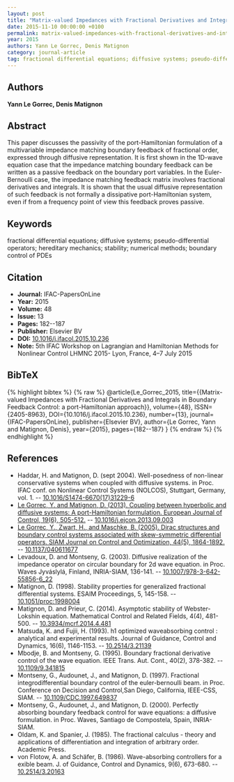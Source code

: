 ```yaml
---
layout: post
title: "Matrix-valued Impedances with Fractional Derivatives and Integrals in Boundary Feedback Control: a port-Hamiltonian approach"
date: 2015-11-10 00:00:00 +0100
permalink: matrix-valued-impedances-with-fractional-derivatives-and-integrals-in-boundary-feedback-control-a-port-hamiltonian-approach
year: 2015
authors: Yann Le Gorrec, Denis Matignon
category: journal-article
tag: fractional differential equations; diffusive systems; pseudo-differential operators; hereditary mechanics; stability; numerical methods; boundary control of PDEs
---
```

 
## Authors
**Yann Le Gorrec, Denis Matignon**
 
## Abstract
This paper discusses the passivity of the port-Hamiltonian formulation of a multivariable impedance matching boundary feedback of fractional order, expressed through diffusive representation. It is first shown in the 1D-wave equation case that the impedance matching boundary feedback can be written as a passive feedback on the boundary port variables. In the Euler-Bernoulli case, the impedance matching feedback matrix involves fractional derivatives and integrals. It is shown that the usual diffusive representation of such feedback is not formally a dissipative port-Hamiltonian system, even if from a frequency point of view this feedback proves passive.
 
## Keywords
fractional differential equations; diffusive systems; pseudo-differential operators; hereditary mechanics; stability; numerical methods; boundary control of PDEs
 
## Citation
- **Journal:** IFAC-PapersOnLine
- **Year:** 2015
- **Volume:** 48
- **Issue:** 13
- **Pages:** 182--187
- **Publisher:** Elsevier BV
- **DOI:** [10.1016/j.ifacol.2015.10.236](https://doi.org/10.1016/j.ifacol.2015.10.236)
- **Note:** 5th IFAC Workshop on Lagrangian and Hamiltonian Methods for Nonlinear Control LHMNC 2015- Lyon, France, 4–7 July 2015
 
## BibTeX
{% highlight bibtex %}
{% raw %}
@article{Le_Gorrec_2015,
  title={{Matrix-valued Impedances with Fractional Derivatives and Integrals in Boundary Feedback Control: a port-Hamiltonian approach}},
  volume={48},
  ISSN={2405-8963},
  DOI={10.1016/j.ifacol.2015.10.236},
  number={13},
  journal={IFAC-PapersOnLine},
  publisher={Elsevier BV},
  author={Le Gorrec, Yann and Matignon, Denis},
  year={2015},
  pages={182--187}
}
{% endraw %}
{% endhighlight %}
 
## References
- Haddar, H. and Matignon, D. (sept 2004). Well-posedness of non-linear conservative systems when coupled with diffusive systems. in Proc. IFAC conf. on Nonlinear Control Systems (NOLCOS), Stuttgart, Germany, vol. 1. -- [10.1016/S1474-6670(17)31229-6](https://doi.org/10.1016/S1474-6670(17)31229-6)
- [Le Gorrec, Y. and Matignon, D. (2013). Coupling between hyperbolic and diffusive systems: A port-Hamiltonian formulation. European Journal of Control, 19(6), 505-512.](coupling-between-hyperbolic-and-diffusive-systems-a-port-hamiltonian-formulation) -- [10.1016/j.ejcon.2013.09.003](https://doi.org/10.1016/j.ejcon.2013.09.003)
- [Le Gorrec, Y., Zwart, H., and Maschke, B. (2005). Dirac structures and boundary control systems associated with skew-symmetric differential operators. SIAM Journal on Control and Optimization, 44(5), 1864-1892.](dirac-structures-and-boundary-control-systems-associated-with-skew-symmetric-differential-operators) -- [10.1137/040611677](https://doi.org/10.1137/040611677)
- Levadoux, D. and Montseny, G. (2003). Diffusive realization of the impedance operator on circular boundary for 2d wave equation. in Proc. Waves Jyváslylá, Finland, INRIA-SIAM, 136-141. -- [10.1007/978-3-642-55856-6_22](https://doi.org/10.1007/978-3-642-55856-6_22)
- Matignon, D. (1998). Stability properties for generalized fractional differential systems. ESAIM Proceedings, 5, 145-158. -- [10.1051/proc:1998004](https://doi.org/10.1051/proc:1998004)
- Matignon, D. and Prieur, C. (2014). Asymptotic stability of Webster-Lokshin equation. Mathematical Control and Related Fields, 4(4), 481-500. -- [10.3934/mcrf.2014.4.481](https://doi.org/10.3934/mcrf.2014.4.481)
- Matsuda, K. and Fujii, H. (1993). h1 optimized waveabsorbing control : analytical and experimental results. Journal of Guidance, Control and Dynamics, 16(6), 1146-1153. -- [10.2514/3.21139](https://doi.org/10.2514/3.21139)
- Mbodje, B. and Montseny, G. (1995). Boundary fractional derivative control of the wave equation. IEEE Trans. Aut. Cont., 40(2), 378-382. -- [10.1109/9.341815](https://doi.org/10.1109/9.341815)
- Montseny, G., Audounet, J., and Matignon, D. (1997). Fractional integrodifferential boundary control of the euler-bernoulli beam. in Proc. Conference on Decision and Control,San Diego, California, IEEE-CSS, SIAM. -- [10.1109/CDC.1997.649837](https://doi.org/10.1109/CDC.1997.649837)
- Montseny, G., Audounet, J., and Matignon, D. (2000). Perfectly absorbing boundary feedback control for wave equations: a diffusive formulation. in Proc. Waves, Santiago de Compostela, Spain, INRIA-SIAM.
- Oldam, K. and Spanier, J. (1985). The fractional calculus - theory and applications of differentiation and integration of arbitrary order. Academic Press.
- von Flotow, A. and Schäfer, B. (1986). Wave-absorbing controllers for a exible beam. J. of Guidance, Control and Dynamics, 9(6), 673-680. -- [10.2514/3.20163](https://doi.org/10.2514/3.20163)

